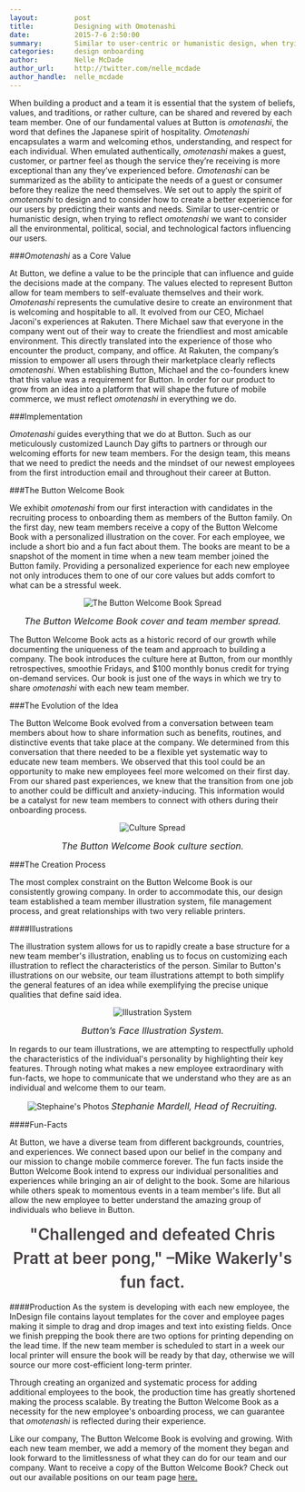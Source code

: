 ```yaml
---
layout:         post
title:          Designing with Omotenashi
date:           2015-7-6 2:50:00
summary:        Similar to user-centric or humanistic design, when trying to reflect *omotenashi* we want to consider all the environmental, political, social, and technological factors influencing our users. 
categories:     design onboarding
author:         Nelle McDade
author_url:     http://twitter.com/nelle_mcdade
author_handle:  nelle_mcdade
---
```



When building a product and a team it is essential that the system of beliefs, values, and traditions, or rather culture, can be shared and revered by each team member. One of our fundamental values at Button is *omotenashi*, the word that defines the Japanese spirit of hospitality. *Omotenashi* encapsulates a warm and welcoming ethos, understanding, and respect for each individual. When emulated authentically, *omotenashi* makes a guest, customer, or partner feel as though the service they’re receiving is more exceptional than any they’ve experienced before. *Omotenashi* can be summarized as the ability to anticipate the needs of a guest or consumer before they realize the need themselves. We set out to apply the spirit of *omotenashi* to design and to consider how to create a better experience for our users by predicting their wants and needs. Similar to user-centric or humanistic design, when trying to reflect *omotenashi* we want to consider all the environmental, political, social, and technological factors influencing our users. 

###*Omotenashi* as a Core Value

At Button, we define a value to be the principle that can influence and guide the decisions made at the company. The values elected to represent Button allow for team members to self-evaluate themselves and their work. *Omotenashi* represents the cumulative desire to create an environment that is welcoming and hospitable to all.  It evolved from our CEO, Michael Jaconi's experiences at Rakuten. There Michael saw that everyone in the company went out of their way to create the friendliest and most amicable environment. This directly translated into the experience of those who encounter the product, company, and office. At Rakuten, the company’s mission to empower all users through their marketplace clearly reflects *omotenashi*. When establishing Button, Michael and the co-founders knew that this value was a requirement for Button. In order for our product to grow from an idea into a platform that will shape the future of mobile commerce, we must reflect *omotenashi* in everything we do.

###Implementation

*Omotenashi* guides everything that we do at Button. Such as our meticulously customized Launch Day gifts to partners or through our welcoming efforts for new team members. For the design team, this means that we need to predict the needs and the mindset of our newest employees from the first introduction email and throughout their career at Button. 

###The Button Welcome Book

We exhibit *omotenashi* from our first interaction with candidates in the recruiting process to onboarding them as members of the Button family. On the first day, new team members receive a copy of the Button Welcome Book with a personalized illustration on the cover. For each employee, we include a short bio and a fun fact about them. The books are meant to be a snapshot of the moment in time when a new team member joined the Button family. Providing a personalized experience for each new employee not only introduces them to one of our core values but adds comfort to what can be a stressful week. 

<center><img src="/images/posts/omotenashi/img_spread.png" alt="The Button Welcome Book Spread">

<span style="font-size:1rem;font-style:italic;">The Button Welcome Book cover and team member spread.</span>
</center>

The Button Welcome Book acts as a historic record of our growth while documenting the uniqueness of the team and approach to building a company. The book introduces the culture here at Button, from our monthly retrospectives, smoothie Fridays, and $100 monthly bonus credit for trying on-demand services. Our book is just one of the ways in which we try to share *omotenashi* with each new team member. 

###The Evolution of the Idea

The Button Welcome Book evolved from a conversation between team members about how to share information such as benefits, routines, and distinctive events that take place at the company. We determined from this conversation that there needed to be a flexible yet systematic way to educate new team members. We observed that this tool could be an opportunity to make new employees feel more welcomed on their first day. From our shared past experiences, we knew that the transition from one job to another could be difficult and anxiety-inducing. This information would be a catalyst for new team members to connect with others during their onboarding process. 

<center>
<img src="/images/posts/omotenashi/img_culture.png" alt="Culture Spread">

<span style="font-size:1rem;font-style:italic;">The Button Welcome Book culture section.</span>
</center>

###The Creation Process

The most complex constraint on the Button Welcome Book is our consistently growing company. In order to accommodate this, our design team established a team member illustration system, file management process, and great relationships with two very reliable printers. 

####Illustrations

The illustration system allows for us to rapidly create a base structure for a new team member's illustration, enabling us to focus on customizing each illustration to reflect the characteristics of the person. Similar to Button's illustrations on our website, our team illustrations attempt to both simplify the general features of an idea while exemplifying the precise unique qualities that define said idea. 

<center>
<img src="/images/posts/omotenashi/img_illustration-system.jpg" alt="Illustration System">

<span style="font-size:1rem;font-style:italic;">Button’s Face Illustration System.</span>
</center>

In regards to our team illustrations, we are attempting to respectfully uphold the characteristics of the individual's personality by highlighting their key features. Through noting what makes a new employee extraordinary with fun-facts, we hope to communicate that we understand who they are as an individual and welcome them to our team.

<center>
<span>
<img src="/images/posts/omotenashi/img_stephanie.png" alt="Stephaine's Photos">
</span>
<span style="font-size:1rem;font-style:italic;">Stephanie Mardell, Head of Recruiting.</span>
</center>

####Fun-Facts

At Button, we have a diverse team from different backgrounds, countries, and experiences. We connect based upon our belief in the company and our mission to change mobile commerce forever. The fun facts inside the Button Welcome Book intend to express our individual personalities and experiences while bringing an air of delight to the book. Some are hilarious while others speak to momentous events in a team member's life. But all allow the new employee to better understand the amazing group of individuals who believe in Button. 

<center>
<span style="font-size:1.75rem;font-weight:600;line-height:1.5;color:#464044">
"Challenged and defeated Chris Pratt at beer pong," &#8211;Mike Wakerly's fun fact.
</span>
</center>


####Production
As the system is developing with each new employee, the InDesign file contains layout templates for the cover and employee pages making it simple to drag and drop images and text into existing fields. Once we finish prepping the book there are two options for printing depending on the lead time. If the new team member is scheduled to start in a week our local printer will ensure the book will be ready by that day, otherwise we will source our more cost-efficient long-term printer.

Through creating an organized and systematic process for adding additional employees to the book, the production time has greatly shortened making the process scalable. By treating the Button Welcome Book as a necessity for the new employee's onboarding process, we can guarantee that *omotenashi* is reflected during their experience. 

Like our company, The Button Welcome Book is evolving and growing. With each new team member, we add a memory of the moment they began and look forward to the limitlessness of what they can do for our team and our company. Want to receive a copy of the Button Welcome Book? Check out out our available positions on our team page <a href="https://www.usebutton.com/join-us">here.</a> 